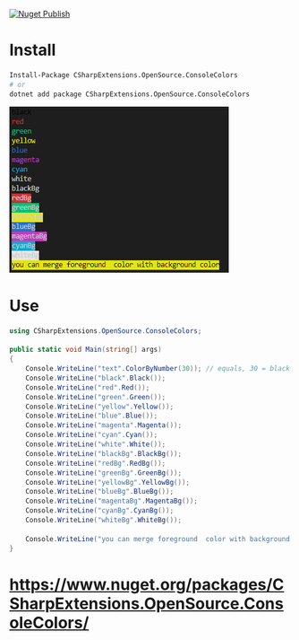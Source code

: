 [![Nuget Publish](https://github.com/csharp-opensource/ConsoleColorsExtension/actions/workflows/nugetPublish.yml/badge.svg)](https://github.com/csharp-opensource/ConsoleColorsExtension/actions/workflows/nugetPublish.yml)

# Install

```bash
Install-Package CSharpExtensions.OpenSource.ConsoleColors
# or
dotnet add package CSharpExtensions.OpenSource.ConsoleColors
```

![Example](ex.png)

# Use

```c#
using CSharpExtensions.OpenSource.ConsoleColors;

public static void Main(string[] args)
{
    Console.WriteLine("text".ColorByNumber(30)); // equals, 30 = black in ansi colors
    Console.WriteLine("black".Black());
    Console.WriteLine("red".Red());
    Console.WriteLine("green".Green());
    Console.WriteLine("yellow".Yellow());
    Console.WriteLine("blue".Blue());
    Console.WriteLine("magenta".Magenta());
    Console.WriteLine("cyan".Cyan());
    Console.WriteLine("white".White());
    Console.WriteLine("blackBg".BlackBg());
    Console.WriteLine("redBg".RedBg());
    Console.WriteLine("greenBg".GreenBg());
    Console.WriteLine("yellowBg".YellowBg());
    Console.WriteLine("blueBg".BlueBg());
    Console.WriteLine("magentaBg".MagentaBg());
    Console.WriteLine("cyanBg".CyanBg());
    Console.WriteLine("whiteBg".WhiteBg());

    Console.WriteLine("you can merge foreground  color with background color".Black().YellowBg());
}
```

# https://www.nuget.org/packages/CSharpExtensions.OpenSource.ConsoleColors/
